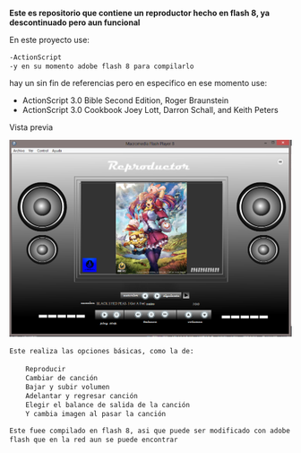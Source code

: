 **Este es repositorio que contiene un reproductor hecho en flash 8, ya descontinuado pero aun funcional**

En este proyecto use:
```
-ActionScript
-y en su momento adobe flash 8 para compilarlo
```
hay un sin fin de referencias pero en especifico en ese momento use:

- ActionScript 3.0 Bible Second Edition, Roger Braunstein
- ActionScript 3.0 Cookbook Joey Lott, Darron Schall, and Keith Peters

Vista previa 

![Vista previa ](https://github.com/Eduardishion/ReproductorMusicaVFlash8/blob/master/ima.png)



```
Este realiza las opciones básicas, como la de:

    Reproducir 
    Cambiar de canción 
    Bajar y subir volumen 
    Adelantar y regresar canción 
    Elegir el balance de salida de la canción  
    Y cambia imagen al pasar la canción
```

```
Este fuee compilado en flash 8, asi que puede ser modificado con adobe flash que en la red aun se puede encontrar
```





